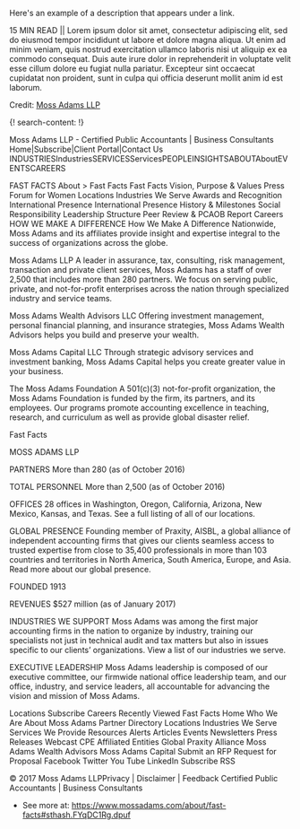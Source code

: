Here's an example of a description that appears under a link.

15 MIN READ || Lorem ipsum dolor sit amet, consectetur adipiscing elit, sed do eiusmod tempor incididunt ut labore et dolore magna aliqua. Ut enim ad minim veniam, quis nostrud exercitation ullamco laboris nisi ut aliquip ex ea commodo consequat. Duis aute irure dolor in reprehenderit in voluptate velit esse cillum dolore eu fugiat nulla pariatur. Excepteur sint occaecat cupidatat non proident, sunt in culpa qui officia deserunt mollit anim id est laborum.

Credit: [Moss Adams LLP](http://linkedin.com/test)


{! search-content: !}

Moss Adams LLP - Certified Public Accountants | Business Consultants   Home|Subscribe|Client Portal|Contact Us
INDUSTRIESIndustriesSERVICESServicesPEOPLEINSIGHTSABOUTAboutEVENTSCAREERS


FAST FACTS
About > Fast Facts
Fast Facts
Vision, Purpose & Values
Press
Forum for Women
Locations
Industries We Serve
Awards and Recognition
International Presence
International Presence
History & Milestones
Social Responsibility
Leadership Structure
Peer Review & PCAOB Report
Careers
HOW WE MAKE A DIFFERENCE
How We Make A Difference
Nationwide, Moss Adams and its affiliates provide insight and expertise integral to the success of organizations across the globe.

Moss Adams LLP
A leader in assurance, tax, consulting, risk management, transaction and private client services, Moss Adams has a staff of over 2,500 that includes more than 280 partners. We focus on serving public, private, and not-for-profit enterprises across the nation through specialized industry and service teams.

Moss Adams Wealth Advisors LLC
Offering investment management, personal financial planning, and insurance strategies, Moss Adams Wealth Advisors helps you build and preserve your wealth.

Moss Adams Capital LLC
Through strategic advisory services and investment banking, Moss Adams Capital helps you create greater value in your business.

The Moss Adams Foundation
A 501(c)(3) not-for-profit organization, the Moss Adams Foundation is funded by the firm, its partners, and its employees. Our programs promote accounting excellence in teaching, research, and curriculum as well as provide global disaster relief.

Fast Facts

MOSS ADAMS LLP
 
PARTNERS
More than 280 (as of October 2016)

TOTAL PERSONNEL
More than 2,500 (as of October 2016)

OFFICES
28 offices in Washington, Oregon, California, Arizona, New Mexico, Kansas, and Texas. See a full listing of all of our locations.

GLOBAL PRESENCE
Founding member of Praxity, AISBL, a global alliance of independent accounting firms that gives our clients seamless access to trusted expertise from close to 35,400 professionals in more than 103 countries and territories in North America, South America, Europe, and Asia. Read more about our global presence.

FOUNDED
1913

REVENUES
$527 million (as of January 2017)

INDUSTRIES WE SUPPORT
Moss Adams was among the first major accounting firms in the nation to organize by industry, training our specialists not just in technical audit and tax matters but also in issues specific to our clients’ organizations. View a list of our industries we serve.

EXECUTIVE LEADERSHIP
Moss Adams leadership is composed of our executive committee, our firmwide national office leadership team, and our office, industry, and service leaders, all accountable for advancing the vision and mission of Moss Adams.

Locations
Subscribe
Careers
Recently Viewed
Fast Facts
Home
Who We Are
About Moss Adams
Partner Directory
Locations
Industries We Serve
Services We Provide
Resources
Alerts
Articles
Events
Newsletters
Press Releases
Webcast CPE
Affiliated Entities
Global Praxity Alliance
Moss Adams Wealth Advisors
Moss Adams Capital
Submit an RFP
Request for Proposal
Facebook
Twitter
You Tube
LinkedIn
Subscribe
RSS
    
© 2017 Moss Adams LLPPrivacy | Disclaimer | Feedback
 Certified Public Accountants | Business Consultants
- See more at: https://www.mossadams.com/about/fast-facts#sthash.FYqDC1Rg.dpuf
